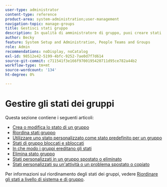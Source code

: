 ```yaml
---
user-type: administrator
content-type: reference
product-area: system-administration;user-management
navigation-topic: manage-groups
title: Gestisci stati gruppo
description: In qualità di amministratore di gruppo, puoi creare stati personalizzati per un gruppo che gestisci. Questo consente di eliminare la necessità di decine di stati personalizzati a livello di azienda e consente una maggiore autonomia nelle gerarchie di gruppo. È inoltre possibile modificare lo stato a livello di sistema di un gruppo gestito da un amministratore di Workfront.
author: Becky
feature: System Setup and Administration, People Teams and Groups
role: Admin
recommendations: noDisplay, noCatalog
exl-id: 98512e42-5199-4bfc-9252-7ae0d7f7d614
source-git-commit: c711541f3e166f9700195420711d95ce782a44b2
workflow-type: tm+mt
source-wordcount: '134'
ht-degree: 0%

---
```


# Gestire gli stati dei gruppi

Questa sezione contiene i seguenti articoli:

* [Crea o modifica lo stato di un gruppo](../../../administration-and-setup/manage-groups/manage-group-statuses/create-or-edit-a-group-status.md)
* [Riordina stati gruppo](../../../administration-and-setup/manage-groups/manage-group-statuses/reorder-group-statuses-from-groups-area.md)
* [Utilizzare uno stato personalizzato come stato predefinito per un gruppo](../../../administration-and-setup/manage-groups/manage-group-statuses/use-custom-statuses-as-default-statuses-group.md)
* [Stati di gruppo bloccati e sbloccati](../../../administration-and-setup/manage-groups/manage-group-statuses/lock-or-unlock-a-custom-group-status.md)
* [In che modo i gruppi ereditano gli stati](../../../administration-and-setup/manage-groups/manage-group-statuses/how-groups-inherit-statuses.md)
* [Elimina stato gruppo](../../../administration-and-setup/manage-groups/manage-group-statuses/delete-a-group-status.md)
* [Stati personalizzati in un gruppo spostato o eliminato](../../../administration-and-setup/manage-groups/manage-group-statuses/custom-statuses-in-group-moved-or-deleted.md)
* [Stati personalizzati su un&#39;attività o un problema spostato o copiato](../../../administration-and-setup/manage-groups/manage-group-statuses/custom-statuses-on-a-task-or-issue-that-is-moved-or-copied.md)

Per informazioni sul riordinamento degli stati dei gruppi, vedere [Riordinare gli stati a livello di sistema e di gruppo](../../../administration-and-setup/customize-workfront/creating-custom-status-and-priority-labels/reorder-system-statuses.md).
